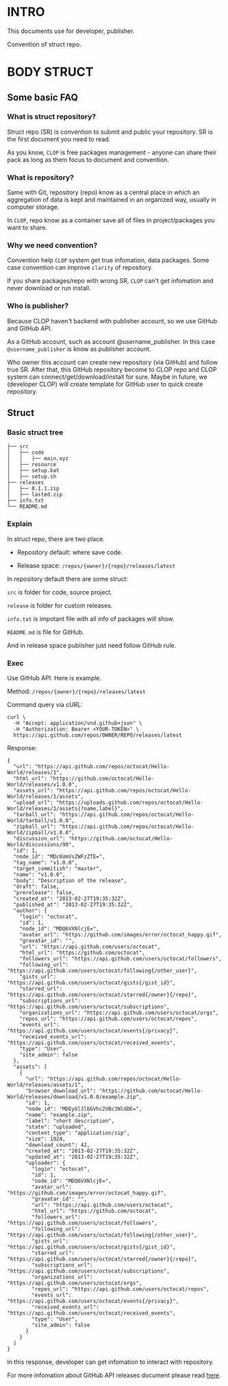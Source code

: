 # INTRO
This documents use for developer, publisher.

Convention of struct repo.

# BODY STRUCT
## Some basic FAQ
### What is struct repository?

Struct repo (SR) is convention to submit and public your repository. SR is the first document you need to read.

As you know, ``CLOP`` is free packages management - anyone can share their pack as long as them focus to document and convention.

### What is repository?

Same with Git, repository (repo) know as a central place in which an aggregation of data is kept and maintained in an organized way, usually in computer storage. 

In ``CLOP``, repo know as a container save all of files in project/packages you want to share.

### Why we need convention?

Convention help ``CLOP`` system get true infomation, data packages. Some case convention can improve ``clarity`` of repository.

If you share packages/repo with wrong SR, ``CLOP`` can't get infomation and never download or run install.

### Who is publisher?

Because CLOP haven't backend with publisher account, so we use GitHub and GitHub API. 

As a GitHub account, such as account @username_publisher. In this case ``@username_publisher`` is know as publisher account.

Who owner this account can create new repository (via GitHub) and follow true SR. After that, this GitHub repository become to CLOP repo and CLOP system can connect/get/download/install for sure. Maybe in future, we (developer CLOP) will create template for GitHub user to quick create repository.

## Struct

### Basic struct tree

```
├── src
│   ├── code
│   │   ├── main.xyz
│   ├── resource
│   ├── setup.bat
│   ├── setup.sh
├── releases
│   ├── 0.1.1.zip
│   ├── lasted.zip
├── info.txt
└── README.md
```

### Explain

In struct repo, there are two place.

- Repository default: where save code.

- Release space: ``/repos/{owner}/{repo}/releases/latest``

In repository default there are some struct: 

``src`` is folder for code, source project.

``release`` is folder for custom releases.

``info.txt`` is impotant file with all info of packages will show.

``README.md`` is file for GitHub.

And in release space publisher just need follow GitHub rule.

### Exec

Use GitHub API. Here is example.

Method: 
```/repos/{owner}/{repo}/releases/latest```

Command query via cURL:
```
curl \
  -H "Accept: application/vnd.github+json" \
  -H "Authorization: Bearer <YOUR-TOKEN>" \
  https://api.github.com/repos/OWNER/REPO/releases/latest
```

Response:

```
{
  "url": "https://api.github.com/repos/octocat/Hello-World/releases/1",
  "html_url": "https://github.com/octocat/Hello-World/releases/v1.0.0",
  "assets_url": "https://api.github.com/repos/octocat/Hello-World/releases/1/assets",
  "upload_url": "https://uploads.github.com/repos/octocat/Hello-World/releases/1/assets{?name,label}",
  "tarball_url": "https://api.github.com/repos/octocat/Hello-World/tarball/v1.0.0",
  "zipball_url": "https://api.github.com/repos/octocat/Hello-World/zipball/v1.0.0",
  "discussion_url": "https://github.com/octocat/Hello-World/discussions/90",
  "id": 1,
  "node_id": "MDc6UmVsZWFzZTE=",
  "tag_name": "v1.0.0",
  "target_commitish": "master",
  "name": "v1.0.0",
  "body": "Description of the release",
  "draft": false,
  "prerelease": false,
  "created_at": "2013-02-27T19:35:32Z",
  "published_at": "2013-02-27T19:35:32Z",
  "author": {
    "login": "octocat",
    "id": 1,
    "node_id": "MDQ6VXNlcjE=",
    "avatar_url": "https://github.com/images/error/octocat_happy.gif",
    "gravatar_id": "",
    "url": "https://api.github.com/users/octocat",
    "html_url": "https://github.com/octocat",
    "followers_url": "https://api.github.com/users/octocat/followers",
    "following_url": "https://api.github.com/users/octocat/following{/other_user}",
    "gists_url": "https://api.github.com/users/octocat/gists{/gist_id}",
    "starred_url": "https://api.github.com/users/octocat/starred{/owner}{/repo}",
    "subscriptions_url": "https://api.github.com/users/octocat/subscriptions",
    "organizations_url": "https://api.github.com/users/octocat/orgs",
    "repos_url": "https://api.github.com/users/octocat/repos",
    "events_url": "https://api.github.com/users/octocat/events{/privacy}",
    "received_events_url": "https://api.github.com/users/octocat/received_events",
    "type": "User",
    "site_admin": false
  },
  "assets": [
    {
      "url": "https://api.github.com/repos/octocat/Hello-World/releases/assets/1",
      "browser_download_url": "https://github.com/octocat/Hello-World/releases/download/v1.0.0/example.zip",
      "id": 1,
      "node_id": "MDEyOlJlbGVhc2VBc3NldDE=",
      "name": "example.zip",
      "label": "short description",
      "state": "uploaded",
      "content_type": "application/zip",
      "size": 1024,
      "download_count": 42,
      "created_at": "2013-02-27T19:35:32Z",
      "updated_at": "2013-02-27T19:35:32Z",
      "uploader": {
        "login": "octocat",
        "id": 1,
        "node_id": "MDQ6VXNlcjE=",
        "avatar_url": "https://github.com/images/error/octocat_happy.gif",
        "gravatar_id": "",
        "url": "https://api.github.com/users/octocat",
        "html_url": "https://github.com/octocat",
        "followers_url": "https://api.github.com/users/octocat/followers",
        "following_url": "https://api.github.com/users/octocat/following{/other_user}",
        "gists_url": "https://api.github.com/users/octocat/gists{/gist_id}",
        "starred_url": "https://api.github.com/users/octocat/starred{/owner}{/repo}",
        "subscriptions_url": "https://api.github.com/users/octocat/subscriptions",
        "organizations_url": "https://api.github.com/users/octocat/orgs",
        "repos_url": "https://api.github.com/users/octocat/repos",
        "events_url": "https://api.github.com/users/octocat/events{/privacy}",
        "received_events_url": "https://api.github.com/users/octocat/received_events",
        "type": "User",
        "site_admin": false
      }
    }
  ]
}
```

In this response, developer can get infomation to interact with repository.

For more infomation about GitHub API releases document please read [here](https://docs.github.com/en/rest/releases/releases).